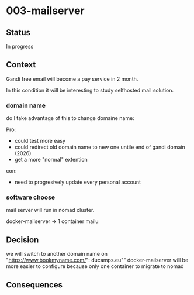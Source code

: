 # 003-mailserver

## Status

In progress

## Context

Gandi free email will become a pay service in 2 month.

In this condition it will be interesting to  study selfhosted mail solution.

### domain name

do I take advantage of this to change domaine name:

Pro:

- could test more easy
- could redirect old domain name to new one untile end of gandi domain (2026)
- get a more "normal" extention

con:

- need to progresively update every personal account

### software choose

mail server will run in nomad cluster.

docker-mailserver -> 1 container
mailu

## Decision

we will switch to another domain name on "https://www.bookmyname.com/": ducamps.eu""
docker-mailserver will be more easier to configure because only one container to migrate to nomad

## Consequences
